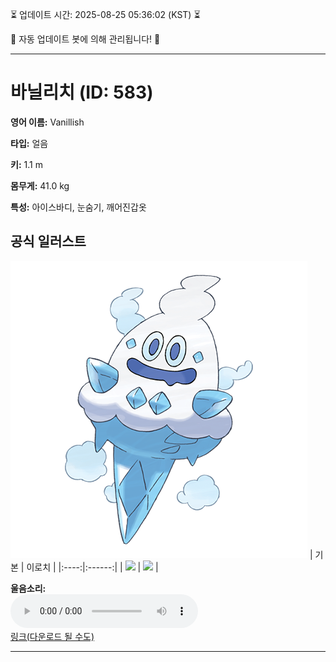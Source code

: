 
⏳ 업데이트 시간: 2025-08-25 05:36:02 (KST) ⏳

🤖 자동 업데이트 봇에 의해 관리됩니다! 🤖

---

# 바닐리치 (ID: 583)
**영어 이름:** Vanillish

**타입:** 얼음

**키:** 1.1 m

**몸무게:** 41.0 kg

**특성:** 아이스바디, 눈숨기, 깨어진갑옷

## 공식 일러스트
![](https://raw.githubusercontent.com/PokeAPI/sprites/master/sprites/pokemon/other/official-artwork/583.png)
| 기본 | 이로치 |
|:----:|:------:|
| <img src="http://play.pokemonshowdown.com/sprites/ani/vanillish.gif" width="200"> | <img src="http://play.pokemonshowdown.com/sprites/ani-shiny/vanillish.gif" width="200"> |

**울음소리:**<br><audio controls src="https://raw.githubusercontent.com/PokeAPI/cries/main/cries/pokemon/latest/583.ogg"></audio><br> [링크(다운로드 될 수도)](https://raw.githubusercontent.com/PokeAPI/cries/main/cries/pokemon/latest/583.ogg)


---
